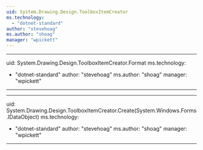 ```yaml
---
uid: System.Drawing.Design.ToolboxItemCreator
ms.technology: 
  - "dotnet-standard"
author: "stevehoag"
ms.author: "shoag"
manager: "wpickett"
---
```


---
uid: System.Drawing.Design.ToolboxItemCreator.Format
ms.technology: 
  - "dotnet-standard"
author: "stevehoag"
ms.author: "shoag"
manager: "wpickett"
---

---
uid: System.Drawing.Design.ToolboxItemCreator.Create(System.Windows.Forms.IDataObject)
ms.technology: 
  - "dotnet-standard"
author: "stevehoag"
ms.author: "shoag"
manager: "wpickett"
---
